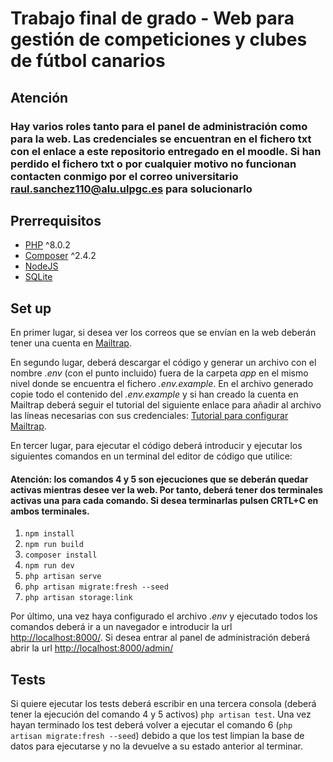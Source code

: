 # Trabajo final de grado - Web para gestión de competiciones y clubes de fútbol canarios #

## Atención
### Hay varios roles tanto para el panel de administración como para la web. Las credenciales se encuentran en el fichero txt con el enlace a este repositorio entregado en el moodle. Si han perdido el fichero txt o por cualquier motivo no funcionan contacten conmigo por el correo universitario raul.sanchez110@alu.ulpgc.es para solucionarlo ###

## Prerrequisitos
* [PHP](https://www.php.net/downloads) ^8.0.2
* [Composer](https://desarrolloweb.com/articulos/como-instalar-composer.html) ^2.4.2
* [NodeJS](https://nodejs.org/en/download)
* [SQLite](https://www.sqlite.org/download.html)

## Set up
En primer lugar, si desea ver los correos que se envían en la web deberán tener una cuenta en [Mailtrap](https://mailtrap.io/). 

En segundo lugar, deberá descargar el código y generar un archivo con el nombre *.env* (con el punto incluido) fuera de la carpeta *app* en el mismo nivel donde se encuentra el fichero *.env.example*. En el archivo generado copie todo el contenido del *.env.example* y si han creado la cuenta en Mailtrap deberá seguir el tutorial del siguiente enlace para añadir al archivo las líneas necesarias con sus credenciales:  [Tutorial para configurar Mailtrap](https://styde.net/como-enviar-emails-de-prueba-con-mailtrap-io-en-laravel/).

En tercer lugar, para ejecutar el código deberá introducir y ejecutar los siguientes comandos en un terminal del editor de código que utilice:

#### Atención: los comandos 4 y 5 son ejecuciones que se deberán quedar activas mientras desee ver la web. Por tanto, deberá tener dos terminales activas una para cada comando. Si desea terminarlas pulsen CRTL+C en ambos terminales. ####

1. ```npm install```
2. ```npm run build```
3. ```composer install```
4. ```npm run dev```
5. ```php artisan serve```
6. ```php artisan migrate:fresh --seed```
7. ```php artisan storage:link ```

Por último, una vez haya configurado el archivo *.env* y ejecutado todos los comandos deberá ir a un navegador e introducir la url <http://localhost:8000/>. Si desea entrar al panel de administración deberá abrir la url <http://localhost:8000/admin/>

## Tests
Si quiere ejecutar los tests deberá escribir en una tercera consola (deberá tener la ejecución del comando 4 y 5 activos) ``` php artisan test ```. Una vez hayan terminado los test deberá volver a ejecutar el comando 6 (``` php artisan migrate:fresh --seed ```) debido a que los test limpian la base de datos para ejecutarse y no la devuelve a su estado anterior al terminar.
